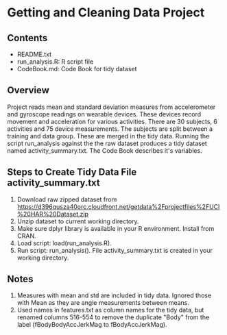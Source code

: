 # Getting and Cleaning Data Project

## Contents

* README.txt
* run_analysis.R: R script file 
* CodeBook.md: Code Book for tidy dataset 

## Overview

Project reads mean and standard deviation measures from accelerometer and gyroscope readings on wearable devices. These devices record movement and acceleration for various activities.  There are 30 subjects, 6 activities and 75 device measurements. The subjects are split between a training and data group. These are merged in the tidy data.  Running the script run_analysis against the the raw dataset produces a tidy dataset named activity_summary.txt. The Code Book describes it's variables.

## Steps to Create Tidy Data File activity_summary.txt

1. Download raw zipped dataset from https://d396qusza40orc.cloudfront.net/getdata%2Fprojectfiles%2FUCI%20HAR%20Dataset.zip 
2. Unzip dataset to current working directory.
3. Make sure dplyr library is available in your R environment. Install from CRAN.
4. Load script: load(run_analysis.R).
5. Run script: run_analysis(). File activity_summary.txt is created in your working directory.

## Notes

1. Measures with mean and std are included in tidy data. Ignored those with Mean as they are angle measurements between means.
2. Used names in features.txt as column names for the tidy data, but renamed columns 516-554 to remove the duplicate "Body" from the label (fBodyBodyAccJerkMag to fBodyAccJerkMag).